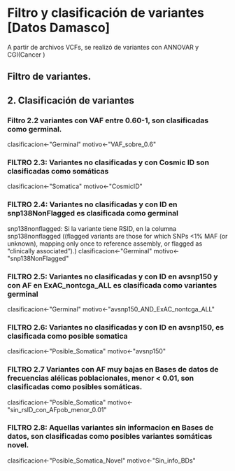 # Filtro y clasificación de variantes [Datos Damasco]

A partir de archivos VCFs, se realizó de variantes con ANNOVAR y CGI(Cancer )


## Filtro de variantes.

## 2. Clasificación de variantes

### Filtro 2.2 variantes con VAF entre 0.60-1, son clasificadas como germinal. 
clasificacion<-"Germinal"
motivo<-"VAF_sobre_0.6"

### FILTRO 2.3: Variantes no clasificadas y con Cosmic ID son clasificadas como somáticas
clasificacion<-"Somatica"
motivo<-"CosmicID"

### FILTRO 2.4: Variantes no clasificadas y con ID en snp138NonFlagged  es clasificada como germinal
snp138nonflagged: Si la variante tiene RSID, en la columna 
snp138nonflagged ((flagged variants are those for which SNPs <1% MAF (or unknown), mapping only once to reference assembly, or flagged as “clinically associated”).)
clasificacion<-"Germinal"
motivo<-"snp138NonFlagged"

### FILTRO 2.5: Variantes no clasificadas y con ID en avsnp150 y con AF en ExAC_nontcga_ALL es clasificada como variantes germinal
clasificacion<-"Germinal"
motivo<-"avsnp150_AND_ExAC_nontcga_ALL"

### FILTRO 2.6: Variantes no clasificadas y con ID en avsnp150, es clasificada como posible somatica
clasificacion<-"Posible_Somatica"
motivo<-"avsnp150"

### FILTRO 2.7 Variantes con AF muy bajas en Bases de datos de frecuencias alélicas poblacionales, menor < 0.01, son clasificadas como posibles somáticas. 
clasificacion<-"Posible_Somatica"
motivo<-"sin_rsID_con_AFpob_menor_0.01"

### FILTRO 2.8: Aquellas variantes sin informacion en Bases de datos, son clasificadas como posibles variantes somáticas novel.
clasificacion<-"Posible_Somatica_Novel"
motivo<-"Sin_info_BDs"
